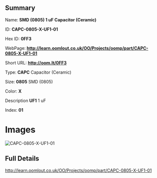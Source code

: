 

## Summary
 
Name: __SMD (0805) 1 uF Capacitor (Ceramic)__

ID: __CAPC-0805-X-UF1-01__

Hex ID: __0FF3__

WebPage: __http://learn.oomlout.co.uk/OO/Projects/oomp/part/CAPC-0805-X-UF1-01__

Short URL: __http://oom.lt/0FF3__


Type: __CAPC__ Capacitor (Ceramic) 

Size: __0805__ SMD (0805) 

Color: __X__  

Description __UF1__ 1 uF 

Index: __01__


# Images
![CAPC-0805-X-UF1-01](http://oomlout.com/oomp-gen/parts/CAPC-0805-X-UF1-01/CAPC-0805-X-UF1-01_420.jpg)



## Full Details

 http://learn.oomlout.co.uk/OO/Projects/oomp/part/CAPC-0805-X-UF1-01















